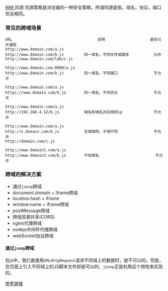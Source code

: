 [### ](https://note.youdao.com/)同源
    同源策略是浏览器的一种安全策略，所谓同源是指，域名，协议，端口完全相同。
    
### 常见的跨域场景
```
URL                                      说明                    是否允许通信
http://www.domain.com/a.js
http://www.domain.com/b.js         同一域名，不同文件或路径           允许
http://www.domain.com/lab/c.js

http://www.domain.com:8000/a.js
http://www.domain.com/b.js         同一域名，不同端口                不允许
 
http://www.domain.com/a.js
https://www.domain.com/b.js        同一域名，不同协议                不允许
 
http://www.domain.com/a.js
http://192.168.4.12/b.js           域名和域名对应相同ip              不允许
 
http://www.domain.com/a.js
http://x.domain.com/b.js           主域相同，子域不同                不允许
http://domain.com/c.js
 
http://www.domain1.com/a.js
http://www.domain2.com/b.js        不同域名                         不允许
```

### 跨域的解决方案
- 通过`jsonp`跨域
- document.domain + iframe跨域
- location.hash + iframe
- window.name + iframe跨域
- postMessage跨域
- 跨域资源共享(CORS)
- nginx代理跨域
- nodejs中间件代理跨域
- webSocket协议跨域


#### 通过`jsonp`跨域
在js中，我们直接用`XMLHttpRequest`请求不同域上的数据时，是不可以的。但是，在页面上引入不同域上的JS脚本文件却是可以的，`jsonp`正是利用这个特性来实现的。


[参考链接](https://github.com/happylindz/blog/issues/3)